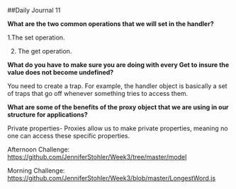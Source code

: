 ##Daily Journal 11

<b>What are the two common operations that we will set in the handler?</b>

1.The set operation.

2. The get operation.

<b>What do you have to make sure you are doing with every Get to insure the value does not become undefined?</b>

You need to create a trap. For example, the handler object is basically a set of traps that go off whenever something tries to access them.



<b>What are some of the benefits of the proxy object that we are using in our structure for applications?</b>

Private properties- Proxies allow us to make private properties, meaning no one can access these specific properties. 

Afternoon Challenge: https://github.com/JenniferStohler/Week3/tree/master/model

Morning Challenge: https://github.com/JenniferStohler/Week3/blob/master/LongestWord.js